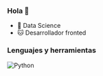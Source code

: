 ### Hola 👋
- :dog: Data Science
- :cat: Desarrollador fronted

### Lenguajes y herramientas
![Python](https://img.shields.io/badge/python-3670A0?style=for-the-badge&logo=python&logoColor=ffdd54)
